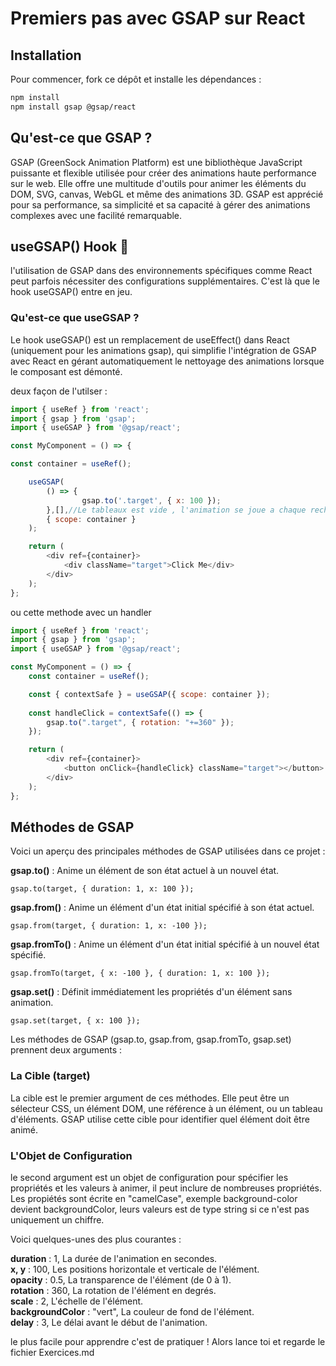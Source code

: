 
# Premiers pas avec GSAP sur React

## Installation

Pour commencer, fork ce dépôt et installe les dépendances :

```bash
npm install
npm install gsap @gsap/react
```

## Qu'est-ce que GSAP ?

GSAP (GreenSock Animation Platform) est une bibliothèque JavaScript puissante et flexible utilisée pour créer des animations haute performance sur le web. Elle offre une multitude d'outils pour animer les éléments du DOM, SVG, canvas, WebGL et même des animations 3D. GSAP est apprécié pour sa performance, sa simplicité et sa capacité à gérer des animations complexes avec une facilité remarquable.

## useGSAP() Hook 💚

 l'utilisation de GSAP dans des environnements spécifiques comme React peut parfois nécessiter des configurations supplémentaires. C'est là que le hook useGSAP() entre en jeu.

### Qu'est-ce que useGSAP ?

Le hook useGSAP() est un remplacement de useEffect() dans React (uniquement pour les animations gsap), qui simplifie l'intégration de GSAP avec React en gérant automatiquement le nettoyage des animations lorsque le composant est démonté.

deux façon de l'utilser :

```javascript
import { useRef } from 'react';
import { gsap } from 'gsap';
import { useGSAP } from '@gsap/react';

const MyComponent = () => {

const container = useRef();

    useGSAP(
        () => {
                gsap.to('.target', { x: 100 });
        },[],//Le tableaux est vide , l'animation se joue a chaque rechargement de la page , ajoute un state dans le tableau si tu veux que l'animation joue a chaque changement d'etat.
        { scope: container }
    );

    return (
        <div ref={container}>
            <div className="target">Click Me</div>
        </div>
    );
};    
```

ou cette methode avec un handler 

```javascript
import { useRef } from 'react';
import { gsap } from 'gsap';
import { useGSAP } from '@gsap/react';

const MyComponent = () => {
    const container = useRef();

    const { contextSafe } = useGSAP({ scope: container });
  
    const handleClick = contextSafe(() => {
        gsap.to(".target", { rotation: "+=360" }); 
    });

    return (
        <div ref={container}>
            <button onClick={handleClick} className="target"></button>
        </div>
    );
};
```

## Méthodes de GSAP

Voici un aperçu des principales méthodes de GSAP utilisées dans ce projet :

**gsap.to()** : Anime un élément de son état actuel à un nouvel état.

```javasript
gsap.to(target, { duration: 1, x: 100 });
```

**gsap.from()** : Anime un élément d'un état initial spécifié à son état actuel.

```javasript
gsap.from(target, { duration: 1, x: -100 });
```

**gsap.fromTo()** : Anime un élément d'un état initial spécifié à un nouvel état spécifié.
```javasript
gsap.fromTo(target, { x: -100 }, { duration: 1, x: 100 });
```

**gsap.set()** : Définit immédiatement les propriétés d'un élément sans animation.
```javasript
gsap.set(target, { x: 100 });
```

Les méthodes de GSAP (gsap.to, gsap.from, gsap.fromTo, gsap.set) prennent deux arguments :

### La Cible (target)

La cible est le premier argument de ces méthodes. Elle peut être un sélecteur CSS, un élément DOM, une référence à un élément, ou un tableau d'éléments. GSAP utilise cette cible pour identifier quel élément doit être animé.

### L'Objet de Configuration

le second argument est un objet de configuration pour spécifier les propriétés et les valeurs à animer, il peut inclure de nombreuses propriétés.  
Les propiétés sont écrite en "camelCase", exemple background-color devient backgroundColor, leurs valeurs est de type string si ce n'est pas uniquement un chiffre.

Voici quelques-unes des plus courantes :

**duration** : 1, La durée de l'animation en secondes.  
**x, y** : 100, Les positions horizontale et verticale de l'élément.  
**opacity** : 0.5, La transparence de l'élément (de 0 à 1).  
**rotation** : 360, La rotation de l'élément en degrés.  
**scale** : 2, L'échelle de l'élément.  
**backgroundColor** : "vert", La couleur de fond de l'élément.  
**delay** : 3, Le délai avant le début de l'animation.  


le plus facile pour apprendre c'est de pratiquer ! Alors lance toi et regarde le fichier Exercices.md


